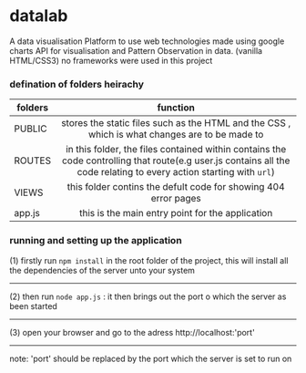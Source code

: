 # datalab
A data visualisation Platform to use web technologies made using google charts API for visualisation and Pattern Observation in data.
(vanilla HTML/CSS3) no frameworks were used in this project

### defination of folders heirachy
| folders       | function          |
| ------------- |:-------------:|
| PUBLIC     | stores the static files such as the HTML and the CSS , which is what changes are to be made to|
| ROUTES | in this folder, the files contained within contains the code controlling that route(e.g user.js contains all the code relating to every action starting with `url`)| 
|VIEWS|this folder contins the defult code for showing 404 error pages |
|app.js| this is the main entry point for the application|

### running and setting up the application
(1) firstly run `npm install` in the root folder of the project, this will install all the dependencies of the server unto your system <hr/>
(2) then run `node app.js` : it then brings out the port o which the server as been started <hr/>
(3) open your browser and go to the adress http://localhost:'port' <hr/>
note: 'port' should be replaced by the port which the server is set to run on
